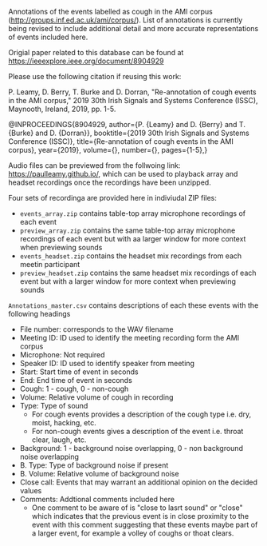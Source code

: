 Annotations of the events labelled as cough in the AMI corpus (http://groups.inf.ed.ac.uk/ami/corpus/). List of annotations is currently being revised to include additional detail and more accurate representations of events included here.

Origial paper related to this database can be found at https://ieeexplore.ieee.org/document/8904929

Please use the following citation if reusing this work:

P. Leamy, D. Berry, T. Burke and D. Dorran, "Re-annotation of cough events in the AMI corpus," 2019 30th Irish Signals and Systems Conference (ISSC), Maynooth, Ireland, 2019, pp. 1-5.

@INPROCEEDINGS{8904929, author={P. {Leamy} and D. {Berry} and T. {Burke} and D. {Dorran}}, booktitle={2019 30th Irish Signals and Systems Conference (ISSC)}, title={Re-annotation of cough events in the AMI corpus}, year={2019}, volume={}, number={}, pages={1-5},}

Audio files can be previewed from the follwoing link: https://paulleamy.github.io/, which can be used to playback array and headset recordings once the recordings have been unzipped.

Four sets of recordinga are provided here in indiviudal ZIP files:
* ```events_array.zip``` contains table-top array microphone recordings of each event
* ```preview_array.zip``` contains the same table-top array microphone recordings of each event but with aa larger window for more context when previewing sounds
* ```events_headset.zip``` contains the headset mix recordings from each meetin participant
* ```preview_headset.zip``` contains the same headset mix recordings of each event but with a larger window for more context when previewing sounds


```Annotations_master.csv``` contains descriptions of each these events with the following headings
* File number: corresponds to the WAV filename	
* Meeting ID: ID used to identify the meeting recording form the AMI corpus	
* Microphone: Not required	
* Speaker ID: ID used to identify speaker from meeting	
* Start: Start time of event in seconds
* End: End time of event in seconds	
* Cough: 1 - cough, 0 - non-cough	
* Volume: Relative volume of cough in recording	
* Type: Type of sound
  * For cough events provides a description of the cough type i.e. dry, moist, hacking, etc.
  * For non-cough events gives a description of the event i.e. throat clear, laugh, etc.
* Background: 1 - background noise overlapping, 0 - non background noise overlapping	
* B. Type: Type of background noise if present	
* B. Volume: Relative volume of background noise	
* Close call: Events that may warrant an additional opinion on the decided values	
* Comments: Addtional comments included here
  * One comment to be aware of is "close to lasrt sound" or "close" which indicates that the previous event is in close proximity to the event with this comment suggesting that these events maybe part of a larger event, for example a volley of coughs or thoat clears.






